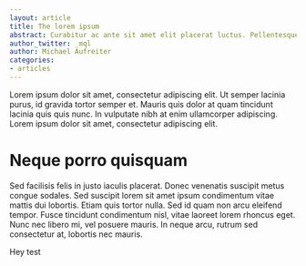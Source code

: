 ```yaml
---
layout: article
title: The lorem ipsum
abstract: Curabitur ac ante sit amet elit placerat luctus. Pellentesque quis tellus urna, in euismod mi. Pellentesque ultricies dictum massa, non faucibus ligula iaculis sed.
author_twitter: _mql
author: Michael Aufreiter
categories:
- articles
---
```


Lorem ipsum dolor sit amet, consectetur adipiscing elit. Ut semper lacinia purus, id gravida tortor semper et. Mauris quis dolor at quam tincidunt lacinia quis quis nunc. In vulputate nibh at enim ullamcorper adipiscing. Lorem ipsum dolor sit amet, consectetur adipiscing elit.


# Neque porro quisquam


Sed facilisis felis in justo iaculis placerat. Donec venenatis suscipit metus congue sodales. Sed suscipit lorem sit amet ipsum condimentum vitae mattis dui lobortis. Etiam quis tortor nulla. Sed id quam non arcu eleifend tempor. Fusce tincidunt condimentum nisl, vitae laoreet lorem rhoncus eget. Nunc nec libero mi, vel posuere mauris. In neque arcu, rutrum sed consectetur at, lobortis nec mauris.

Hey test